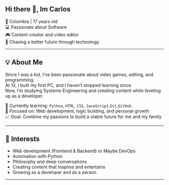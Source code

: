 ## Hi there 👋, Im Carlos

📍 Colombia | 17 years old  
💻 Passionate about Software  
🎮 Content creator and video editor  
🚀 Chasing a better future through technology

---

## 💡 About Me

Since I was a kid, I’ve been passionate about video games, editing, and programming.  
At 13, I built my first PC, and I haven’t stopped learning since.  
Now, I’m studying Systems Engineering and creating content while leveling up as a developer.

🧠 Currently learning: `Python`, `HTML`, `CSS`, `JavaScript`,`Git`,`GitHub`  
🎯 Focused on: Web development, logic building, and personal growth  
📈 Goal: Combine my passions to build a stable future for me and my family

---

## 🚀 Interests

- Web development (Frontend & Backend) or Maybe DevOps
- Automation with Python
- Philosophy and deep conversations
- Creating content that inspires and entertains
- Growing as a developer and as a person

---

